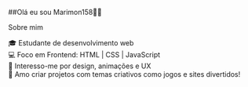 ##Olá eu sou Marimon158👋🏼

 Sobre mim

🎓 Estudante de desenvolvimento web  
💻 Foco em Frontend: HTML | CSS | JavaScript  
🎨 Interesso-me por design, animações e UX  
🌌 Amo criar projetos com temas criativos como jogos e sites divertidos!  
